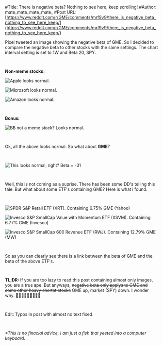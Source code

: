 #Title: There is negative beta? Nothing to see here, keep scrolling!
#Author: mate_mate_mate_mate_
#Post URL: [https://www.reddit.com/r/GME/comments/mrf9v9/there_is_negative_beta_nothing_to_see_here_keep/](https://www.reddit.com/r/GME/comments/mrf9v9/there_is_negative_beta_nothing_to_see_here_keep/)


Pixel tweeted an image showing the negative beta of GME. So I decided to compare the negative beta to other stocks with the same settings. The chart interval setting is set to 1W and Beta 20, SPY.

&#x200B;

**Non-meme stocks:**

![Apple looks normal.](https://preview.redd.it/kk9xp2iwect61.png?width=2297&format=png&auto=webp&s=09d22788fbe2eff45b0e47c42f0fb90208e1593e)

![Microsoft looks normal.](https://preview.redd.it/46erpmvxect61.png?width=2297&format=png&auto=webp&s=0b394f0846c34fbe551f107b55aa01c82fcc8e8d)

![Amazon looks normal.](https://preview.redd.it/3imowmszect61.png?width=2297&format=png&auto=webp&s=d8f6209fbccc35e2a03173079d6cae35f11e0713)

&#x200B;

**Bonus:**

![BB not a meme stock? Looks normal.](https://preview.redd.it/l5rbutguect61.png?width=2297&format=png&auto=webp&s=7f28ab6b26b3c7e3f36ad028fdd19f972463822f)

&#x200B;

Ok, all the above looks normal. So what about **GME**?

&#x200B;

![This looks normal, right? Beta = -31](https://preview.redd.it/odyv4qrqect61.png?width=2297&format=png&auto=webp&s=55a49bc447d02ef2b3ef998ace74eed69301ba1e)

&#x200B;

Well, this is not coming as a suprise. There has been some DD's telling this tale. But what about some ETF's containing GME? Here is what i found.

&#x200B;

![SPDR S&P Retail ETF \(XRT\). Containing 6.75&#37; GME \(Yahoo\)](https://preview.redd.it/2amemmkcect61.png?width=2297&format=png&auto=webp&s=51459e5dfbb52b54d7b42b27c3638906f29d31bd)

![Invesco S&P SmallCap Value with Momentum ETF \(XSVM\). Containing 6.77&#37; GME \(Invesco\)](https://preview.redd.it/g8bg6orbect61.png?width=2297&format=png&auto=webp&s=1fa56ef5612ef344890005ac5bdd8a685b75600b)

![Invesco S&P SmallCap 600 Revenue ETF \(RWJ\). Containing 12.79&#37; GME \(MW\)](https://preview.redd.it/ahct7746ect61.png?width=2297&format=png&auto=webp&s=4552b80b7c9b9330f5e0d153e35c1c5f4ef76eb1)

&#x200B;

So as you can clearly see there is a link between the beta of GME and the beta of the above ETF's.

&#x200B;

**TL;DR:** If you are too lazy to read this post containing almost only images, you are a true ape. But anyways, ~~negative beta only applys to GME and some other heavy shortet stocks~~ GME up, market (SPY) down. I wonder why. 🚀🚀🚀🚀🚀🚀🚀🚀🚀

&#x200B;

Edit: Typos in post with almost no text fixed.

&#x200B;

*\*This is no finacial advice, I am just a fish that yeeted into a computer keyboard.*